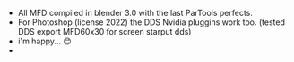 - All MFD compiled in blender 3.0 with the last ParTools perfects.
- For Photoshop (license 2022) the DDS Nvidia pluggins work too. (tested DDS export MFD60x30 for screen starput dds)
- i'm happy... 😊
- 
